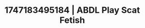 ---
categories:
- Pussy eating
- Softcore narrative
- Footjob
- Sapphic desires
- Mid-century kink
image: /assets/images/1747183495184.jpg
layout: post
seo:
  description: Featured content with exclusive ABDL Play, Scat Fetish. HD images available.
  keywords: ABDL Play, Scat Fetish
  og_image: /assets/images/1747183495184.jpg
  schema_type: VisualArtwork
tags:
- ABDL Play
- '#1747183495184'
- Scat Fetish
title: 1747183495184 | ABDL Play Scat Fetish
---